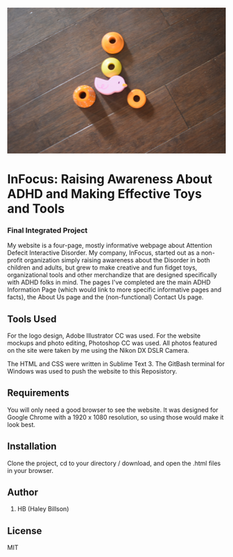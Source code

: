 ![bird toys]( images/bird_original.jpg "Birdies!")

# InFocus: Raising Awareness About ADHD and Making Effective Toys and Tools 

### Final Integrated Project

My website is a four-page, mostly informative webpage about Attention Defecit Interactive Disorder. My company, InFocus, started out as a non-profit organization simply raising awareness about the Disorder in both children and adults, but grew to make creative and fun fidget toys, organizational tools and other merchandize that are designed specifically with ADHD folks in mind. The pages I've completed are the main ADHD Information Page (which would link to more specific informative pages and facts), the About Us page and the (non-functional) Contact Us page. 

## Tools Used

For the logo design, Adobe Illustrator CC was used. For the website mockups and photo editing, Photoshop CC was used. All photos featured on the site were taken by me using the Nikon DX DSLR Camera. 

The HTML and CSS were written in Sublime Text 3. The GitBash terminal for Windows was used to push the website to this Reposistory. 

## Requirements

You will only need a good browser to see the website. It was designed for Google Chrome with a 1920 x 1080 resolution, so using those would make it look best. 

## Installation

Clone the project, cd to your directory / download, and open the .html files in your browser.

## Author

1. HB (Haley Billson)

## License

MIT